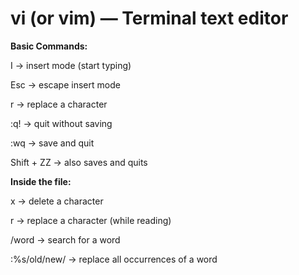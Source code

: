 # vi (or vim) — Terminal text editor

**Basic Commands:**

I -> insert mode (start typing)

Esc -> escape insert mode

r -> replace a character

:q! -> quit without saving

:wq → save and quit

Shift + ZZ -> also saves and quits

**Inside the file:**

x -> delete a character

r -> replace a character (while reading)

/word -> search for a word

:%s/old/new/ -> replace all occurrences of a word

